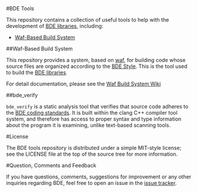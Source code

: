 #BDE Tools

This repository contains a collection of useful tools to help with the
development of [BDE libraries](https://github.com/bloomberg/bde),
including:

* [Waf-Based Build System](http://github.com/bloomberg/bde-tools/wiki/Waf-Build)

##Waf-Based Build System

This repository provides a system, based on
[waf](https://code.google.com/p/waf/), for building code whose source files are
organized according to the
[BDE Style](https://github.com/bloomberg/bde-tools/wiki/BDE-Style-Repository.md).
This is the tool used to build the
[BDE libraries](https://github.com/bloomberg/bde).

For detail documentation, please see the
[Waf Build System Wiki](http://github.com/bloomberg/bde-tools/wiki/Waf-Build)

##bde_verify

`bde_verify` is a static analysis tool that verifies that source code adheres
to the
[BDE coding standards](https://github.com/bloomberg/bde/wiki/Introduction-to-BDE-Coding-Standards).
It is built within the clang C++ compiler tool system, and therefore has
access to proper syntax and type information about the program it is
examining, unlike text-based scanning tools.

#License

The BDE tools repository is distributed under a simple MIT-style license; see the
LICENSE file at the top of the source tree for more information.

#Question, Comments and Feedback

If you have questions, comments, suggestions for improvement or any other
inquiries regarding BDE, feel free to open an issue in the
[issue tracker](https://github.com/bloomberg/bde-tools/issues).
